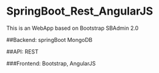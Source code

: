 # SpringBoot_Rest_AngularJS
This is an WebApp based on Bootstrap SBAdmin 2.0


##Backend: 
springBoot MongoDB


##API: 
REST


###Frontend: 
Bootstrap, AngularJS
